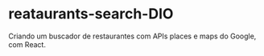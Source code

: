 # reataurants-search-DIO
Criando um buscador de restaurantes com APIs places e maps do Google, com React.
